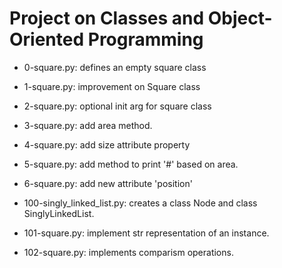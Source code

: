 # Project on Classes and Object-Oriented Programming

* 0-square.py: defines an empty square class

* 1-square.py: improvement on Square class

* 2-square.py: optional init arg for square class

* 3-square.py: add area method.

* 4-square.py: add size attribute property

* 5-square.py: add method to print '#' based on area.

* 6-square.py: add new attribute 'position'

* 100-singly_linked_list.py: creates a class Node and class SinglyLinkedList.

* 101-square.py: implement str representation of an instance.

* 102-square.py: implements comparism operations.
